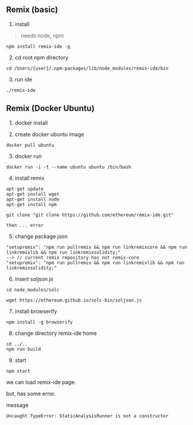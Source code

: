 ## Remix (basic)

1. install
> needs node, npm

```
npm install remix-ide -g
```

2. cd root npm directory
```
cd /Users/{user}/.npm-packages/lib/node_modules/remix-ide/bin
```

3. run ide
```
./remix-ide
```



## Remix (Docker Ubuntu)

1. docker install

2. create docker ubuntu image
```
docker pull ubuntu
```

3. docker run
```
docker run -i -t --name ubuntu ubuntu /bin/bash
```

4. install remix
```
apt-get update
apt-get install wget
apt-get install node
apt-get install npm

git clone "git clone https://github.com/ethereum/remix-ide.git"

then ... error

```

5. change package.json
```
"setupremix": "npm run pullremix && npm run linkremixcore && npm run linkremixlib && npm run linkremixsolidity;"
--> // current remix repository has not remix-core
"setupremix": "npm run pullremix && npm run linkremixlib && npm run linkremixsolidity;"
```

6. insert soljson.js
```
cd node_modules/solc

wget https://ethereum.github.io/solc-bin/soljson.js
```

7. install browserify
```
npm install -g browserify
```

8. change directory remix-ide home
```
cd ../..
npm run build
```

9. start
```
npm start
```

we can load remix-ide page.

but, has some error.

message
```
Uncaught TypeError: StaticAnalysisRunner is not a constructor
```
